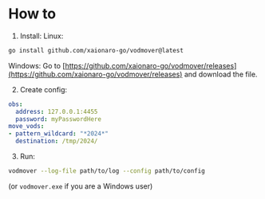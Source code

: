 # How to

1. Install:
Linux:
```sh
go install github.com/xaionaro-go/vodmover@latest
```
Windows:
Go to [https://github.com/xaionaro-go/vodmover/releases](https://github.com/xaionaro-go/vodmover/releases) and download the file.

2. Create config:
```yaml
obs:
  address: 127.0.0.1:4455
  password: myPasswordHere
move_vods:
- pattern_wildcard: "*2024*"
  destination: /tmp/2024/
```

3. Run:
```sh
vodmover --log-file path/to/log --config path/to/config
```
(or `vodmover.exe` if you are a Windows user)